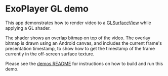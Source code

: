 # ExoPlayer GL demo

This app demonstrates how to render video to a [GLSurfaceView][] while applying
a GL shader.

The shader shows an overlap bitmap on top of the video. The overlay bitmap is
drawn using an Android canvas, and includes the current frame's presentation
timestamp, to show how to get the timestamp of the frame currently in the
off-screen surface texture.

[GLSurfaceView]: https://developer.android.com/reference/android/opengl/GLSurfaceView

Please see the [demos README](../README.md) for instructions on how to build and run this demo.